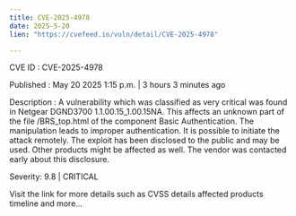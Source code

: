 ```yaml
---
title: CVE-2025-4978
date: 2025-5-20
lien: "https://cvefeed.io/vuln/detail/CVE-2025-4978"

---
```


CVE ID : CVE-2025-4978

Published :  May 20
2025
1:15 p.m. | 3 hours
3 minutes ago

Description : A vulnerability
which was classified as very critical
was found in Netgear DGND3700 1.1.00.15_1.00.15NA. This affects an unknown part of the file /BRS_top.html of the component Basic Authentication. The manipulation leads to improper authentication. It is possible to initiate the attack remotely. The exploit has been disclosed to the public and may be used. Other products might be affected as well. The vendor was contacted early about this disclosure.

Severity: 9.8 | CRITICAL

Visit the link for more details
such as CVSS details
affected products
timeline
and more...
